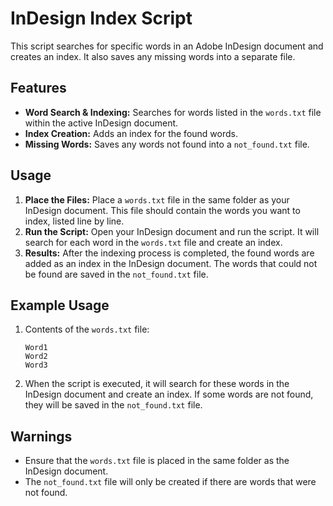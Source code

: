 # InDesign Index Script
This script searches for specific words in an Adobe InDesign document and creates an index. It also saves any missing words into a separate file.

## Features
- **Word Search & Indexing:** Searches for words listed in the `words.txt` file within the active InDesign document.
- **Index Creation:** Adds an index for the found words.
- **Missing Words:** Saves any words not found into a `not_found.txt` file.

## Usage
1. **Place the Files:** Place a `words.txt` file in the same folder as your InDesign document. This file should contain the words you want to index, listed line by line.
2. **Run the Script:** Open your InDesign document and run the script. It will search for each word in the `words.txt` file and create an index.
3. **Results:** After the indexing process is completed, the found words are added as an index in the InDesign document. The words that could not be found are saved in the `not_found.txt` file.

## Example Usage
1. Contents of the `words.txt` file:
   ```
   Word1
   Word2
   Word3
   ```
2. When the script is executed, it will search for these words in the InDesign document and create an index. If some words are not found, they will be saved in the `not_found.txt` file.

## Warnings
- Ensure that the `words.txt` file is placed in the same folder as the InDesign document.
- The `not_found.txt` file will only be created if there are words that were not found.